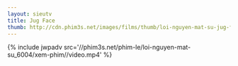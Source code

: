 ```yaml
---
layout: sieutv
title: Jug Face
thumb: http://cdn.phim3s.net/images/films/thumb/loi-nguyen-mat-su-jug-face-2013.jpg
---
```

{% include jwpadv src='//phim3s.net/phim-le/loi-nguyen-mat-su_6004/xem-phim//video.mp4' %}